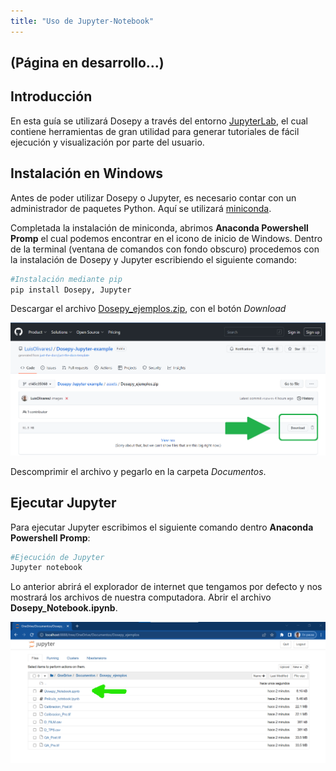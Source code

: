 ```yaml
---
title: "Uso de Jupyter-Notebook"
---
```


## (Página en desarrollo...)

## Introducción

En esta guía se utilizará Dosepy a través del entorno [JupyterLab](https://jupyter.org/), el cual contiene herramientas de gran utilidad para generar tutoriales de fácil ejecución y visualización por parte del usuario.

## Instalación en Windows

Antes de poder utilizar Dosepy o Jupyter, es necesario contar con un administrador de paquetes Python. Aquí se utilizará [miniconda](https://docs.conda.io/en/latest/miniconda.html).

Completada la instalación de miniconda, abrimos **Anaconda Powershell Promp** el cual podemos encontrar en el icono de inicio de Windows. Dentro de la terminal (ventana de comandos con fondo obscuro) procedemos con la instalación de Dosepy y Jupyter escribiendo el siguiente comando:

```bash
#Instalación mediante pip
pip install Dosepy, Jupyter
```

Descargar el archivo [Dosepy_ejemplos.zip](https://github.com/LuisOlivaresJ/Dosepy-Jupyter-example/blob/e145e35068f23ab9d46e2253e92724e26d628615/assets/Dosepy_ejemplos.zip), con el botón *Download*

![Boton_descarga](https://raw.githubusercontent.com/LuisOlivaresJ/Dosepy/V_0_3_6/docs/assets/Download_example_button.PNG)

 Descomprimir el archivo y pegarlo en la carpeta *Documentos*. 

## Ejecutar Jupyter

Para ejecutar Jupyter escribimos el siguiente comando dentro **Anaconda Powershell Promp**:

```bash
#Ejecución de Jupyter
Jupyter notebook
```

Lo anterior abrirá el explorador de internet que tengamos por defecto y nos mostrará los archivos de nuestra computadora. Abrir el archivo **Dosepy_Notebook.ipynb**.

![Jupyter_file](https://raw.githubusercontent.com/LuisOlivaresJ/Dosepy/V_0_3_6/docs/assets/Jupyter_file_explorer.png)